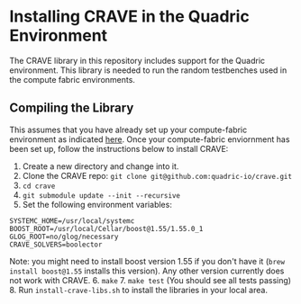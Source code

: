  Installing CRAVE in the Quadric Environment
============================================

The CRAVE library in this repository includes support for the Quadric environment.
This library is needed to run the random testbenches used in the compute fabric environments.

 Compiling the Library
----------------------

This assumes that you have already set up your compute-fabric environment as indicated [here](https://github.com/quadric-io/compute-fabric/blob/devel/README.md).
Once your compute-fabric enviornment has been set up, follow the instructions below to install CRAVE:

1. Create a new directory and change into it.
2. Clone the CRAVE repo: `git clone git@github.com:quadric-io/crave.git`
3. `cd crave`
4. `git submodule update --init --recursive`
5. Set the following environment variables:
```
SYSTEMC_HOME=/usr/local/systemc
BOOST_ROOT=/usr/local/Cellar/boost@1.55/1.55.0_1
GLOG_ROOT=no/glog/necessary
CRAVE_SOLVERS=boolector
```
Note: you might need to install boost version 1.55 if you don't have it (`brew install boost@1.55` installs this version). Any other version currently does not work with CRAVE.
6. `make`
7. `make test` (You should see all tests passing)
8. Run `install-crave-libs.sh` to install the libraries in your local area.

